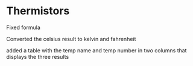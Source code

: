 # Thermistors

Fixed formula

Converted the celsius result to kelvin and fahrenheit

added a table with the temp name and temp number in two columns
that displays the three results
